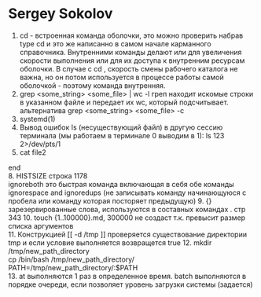 # Sergey Sokolov
1. cd - встроенная команда оболочки, это можно проверить набрав type cd и это же написанно в самом начале карманного справочника. Внутренними команды делают или для увеличения скорости выполнения или для их доступа к внутренним ресурсам оболочки. В случае с cd , скорость смены рабочего каталога не важна, но он потом используется в процессе работы самой оболочкой - поэтому  команда внутренняя. </br> 
2. grep <some_string> <some_file> | wc -l греп находит искомые строки в указанном файле и передает их wc, который подсчитывает. альтернатива grep <some_string> <some_file> -с </br>
3. systemd(1) </br>
4.  Вывод ошибок ls (несуществующий файл) в другую сессию терминала (мы работаем в терминале 0 выводим в 1): ls 123 2>/dev/pts/1 </br>
5.  cat <file1 >file2

end <br/>
8. HISTSIZE строка 1178 </br>
 ignoreboth это быстрая команда включающая в себя обе команды ignorespace and ignoredups (не записывать команду начинающуюся с пробела или команду которая посторяет предыдущую)
9. {} зарезервированные слова,  используются в составных командах . стр 343
10.   touch {1..100000}.md, 300000 не создаст т.к. превысит размер списка аргументов   
11.   Конструкцией [[ -d /tmp ]] проверяется существование директории tmp и если условие выполняется возвращется  true
12.   mkdir /tmp/new_path_directory <br/>
      cp /bin/bash /tmp/new_path_directory/ <br/>
      PATH=/tmp/new_path_directory/:$PATH <br/>
13. at выполняются 1 раз в определенное время. batch выполняются в порядке очереди, если позволяет уровень  загрузки системы (задается)
